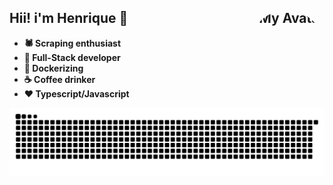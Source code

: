 <h2>Hii! i'm Henrique 👋
 <img align="right" alt="My Avatar" height="150" style="border-radius:100px;" src="https://avatars.githubusercontent.com/u/64736691?v=4">
</h2>

- **🕷 Scraping enthusiast**
- **🔭 Full-Stack developer**
- **🐳 Dockerizing**
- **☕ Coffee drinker**
- **❤ Typescript/Javascript**

<div align="center">
  <img src="./images/snake.svg"/>
</div>
